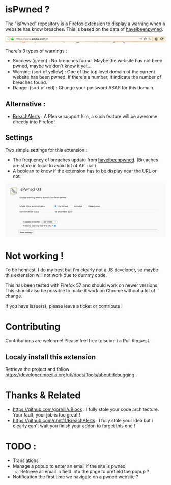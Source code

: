 # isPwned ?

The "isPwned" repository is a Firefox extension to display a warning when a website has know breaches.
This is based on the data of [haveibeenpwned](https://haveibeenpwned.com).

![Image of isPwned](https://raw.githubusercontent.com/Yoshyn/IsPwned/master/docs/warning.png)

There's 3 types of warnings :

  * Success (green) : No breaches found. Maybe the website has not been pwned, maybe we don't know it yet...
  * Warning (sort of yellow) : One of the top level domain of the current website has been pwned. If there's a number, it indicate the number of breaches found.
  * Danger (sort of red) : Change your password ASAP for this domain.

## Alternative :

  * [BreachAlerts](https://github.com/nhnt11/BreachAlerts) : A Please support him, a such feature will be awesome directly into Firefox !

## Settings

Two simple settings for this extension :
  * The frequency of breaches update from [haveibeenpwned](https://haveibeenpwned.com). (Breaches are store in local to avoid lot of API call)
  * A boolean to know if the extension has to be display near the URL or not.

![Image of isPwned](https://raw.githubusercontent.com/Yoshyn/IsPwned/master/docs/settings.png)


# Not working !

To be honnest, I do my best but i'm clearly not a JS developer, so maybe this extension will not work due to dummy code.

This has been tested with Firefox 57 and should work on newer versions.
This should also be possible to make it work on Chrome without a lot of change.

If you have issue(s), please leave a ticket or contribute !

# Contributing

Contributions are welcome! Please feel free to submit a Pull Request.

## Localy install this extension

  Retrieve the project and follow https://developer.mozilla.org/uk/docs/Tools/about:debugging .

# Thanks & Related

  * https://github.com/gorhill/uBlock : I fully stole your code architecture. Your fault, your job is too great !
  * https://github.com/nhnt11/BreachAlerts : I fully stole your idea but i clearly can't wait you finish your addon to forget this one !

# TODO :

  * Translations
  * Manage a popup to enter an email if the site is pwned
    * Retrieve all email in field into the page to prefield the popup ?
  * Notification the first time we navigate on a pwned website ?
